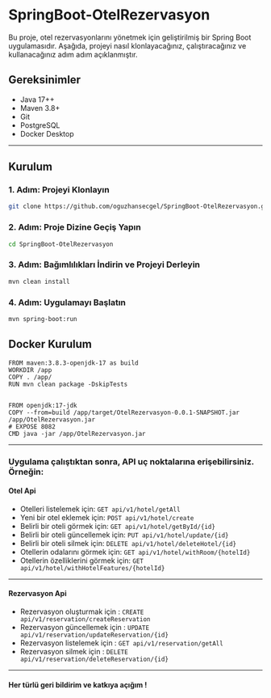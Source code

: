 # SpringBoot-OtelRezervasyon
Bu proje, otel rezervasyonlarını yönetmek için geliştirilmiş bir Spring Boot uygulamasıdır. Aşağıda, projeyi nasıl klonlayacağınız, çalıştıracağınız ve kullanacağınız adım adım açıklanmıştır.

## Gereksinimler

- Java 17++
- Maven 3.8+
- Git
- PostgreSQL
- Docker Desktop
-------------------------------------------------------------------------------------
## Kurulum

### 1. Adım: Projeyi Klonlayın

```bash
git clone https://github.com/oguzhansecgel/SpringBoot-OtelRezervasyon.git

```
### 2. Adım: Proje Dizine Geçiş Yapın

```bash
cd SpringBoot-OtelRezervasyon
```

### 3. Adım: Bağımlılıkları İndirin ve Projeyi Derleyin

```bash
mvn clean install
```

### 4. Adım: Uygulamayı Başlatın

```bash
mvn spring-boot:run
```

## Docker Kurulum 
```
FROM maven:3.8.3-openjdk-17 as build
WORKDIR /app
COPY . /app/
RUN mvn clean package -DskipTests


FROM openjdk:17-jdk
COPY --from=build /app/target/OtelRezervasyon-0.0.1-SNAPSHOT.jar /app/OtelRezervasyon.jar
# EXPOSE 8082
CMD java -jar /app/OtelRezervasyon.jar
```
-------------------------------------------------------------------------------------
### Uygulama çalıştıktan sonra, API uç noktalarına erişebilirsiniz. Örneğin:
#### Otel Api
- Otelleri listelemek için: `GET api/v1/hotel/getAll`
- Yeni bir otel eklemek için: `POST api/v1/hotel/create`
- Belirli bir oteli görmek için: `GET api/v1/hotel/getById/{id}`
- Belirli bir oteli güncellemek için: `PUT api/v1/hotel/update/{id}`
- Belirli bir oteli silmek için: `DELETE api/v1/hotel/deleteHotel/{id}`
- Otellerin odalarını görmek için: `GET api/v1/hotel/withRoom/{hotelId}`
- Otellerin özelliklerini görmek için: `GET api/v1/hotel/withHotelFeatures/{hotelId}`

-------------------------------------------------------------------------------------
#### Rezervasyon Api
- Rezervasyon oluşturmak için : `CREATE api/v1/reservation/createReservation`
- Rezervasyon güncellemek için : `UPDATE api/v1/reservation/updateReservation/{id}` 
- Rezervasyon listelemek için : `GET api/v1/reservation/getAll`
- Rezervasyon silmek için : `DELETE api/v1/reservation/deleteReservation/{id}`

-------------------------------------------------------------------------------------
#### Her türlü geri bildirim ve katkıya açığım !
